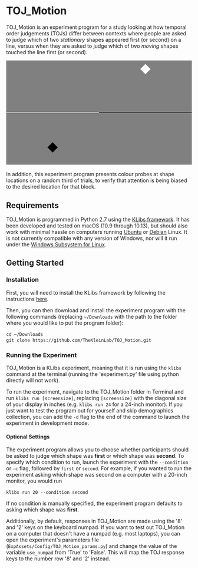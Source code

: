 # TOJ_Motion

TOJ_Motion is an experiment program for a study looking at how temporal order judgements (TOJs) differ between contexts where people are asked to judge which of two *stationary* shapes appeared first (or second) on a line, versus when they are asked to judge which of two *moving* shapes touched the line first (or second).

![TOJ_Motion_combined_trial](https://github.com/TheKleinLab/TOJ_Motion/raw/master/toj_motion.gif)


In addition, this experiment program presents colour probes at shape locations on a random third of trials, to verify that attention is being biased to the desired location for that block.

## Requirements

TOJ_Motion is programmed in Python 2.7 using the [KLibs framework](https://github.com/a-hurst/klibs). It has been developed and tested on macOS (10.9 through 10.13), but should also work with minimal hassle on computers running [Ubuntu](https://www.ubuntu.com/download/desktop) or [Debian](https://www.debian.org/distrib/) Linux. It is not currently compatible with any version of Windows, nor will it run under the [Windows Subsystem for Linux](https://msdn.microsoft.com/en-us/commandline/wsl/install_guide).

## Getting Started

### Installation

First, you will need to install the KLibs framework by following the instructions [here](https://github.com/a-hurst/klibs).

Then, you can then download and install the experiment program with the following commands (replacing `~/Downloads` with the path to the folder where you would like to put the program folder):

```
cd ~/Downloads
git clone https://github.com/TheKleinLab/TOJ_Motion.git
```

### Running the Experiment

TOJ_Motion is a KLibs experiment, meaning that it is run using the `klibs` command at the terminal (running the 'experiment.py' file using python directly will not work).

To run the experiment, navigate to the TOJ_Motion folder in Terminal and run `klibs run [screensize]`,
replacing `[screensize]` with the diagonal size of your display in inches (e.g. `klibs run 24` for a 24-inch monitor). If you just want to test the program out for yourself and skip demographics collection, you can add the `-d` flag to the end of the command to launch the experiment in development mode.

#### Optional Settings

The experiment program allows you to choose whether participants should be asked to judge which shape was **first** or which shape was **second**. To specify which condition to run, launch the experiment with the `--condition` or `-c` flag, followed by `first` or `second`. For example, if you wanted to run the experiment asking which shape was second on a computer with a 20-inch monitor, you would run 

```
klibs run 20 --condition second
```

If no condition is manually specified, the experiment program defaults to asking which shape was **first**.

Additionally, by default, responses in TOJ\_Motion are made using the '8' and '2' keys on the keyboard numpad. If you want to test out TOJ\_Motion on a computer that doesn't have a numpad (e.g. most laptops), you can open the experiment's parameters file (`ExpAssets/Config/TOJ_Motion_params.py`) and change the value of the variable `use_numpad` from 'True' to 'False'. This will map the TOJ response keys to the number row '8' and '2' instead.
